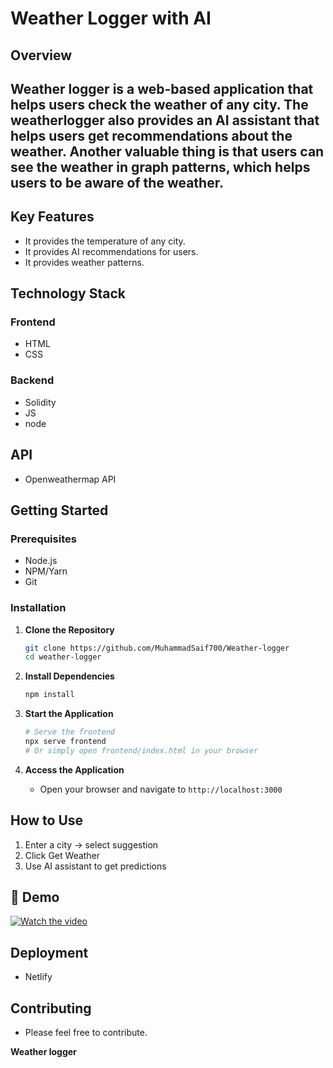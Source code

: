 #  Weather  Logger with AI

##  Overview
Weather logger is a web-based application that helps users check the weather of any city.
The weatherlogger also provides an AI assistant that helps users get recommendations about the weather.
Another valuable thing is that users can see the weather in graph patterns, which helps users to be aware of the weather.
---

##  Key Features
- It provides the temperature of any city.
- It provides AI recommendations for users.
- It provides weather patterns.

##  Technology Stack

### Frontend 

- HTML
- CSS  

### Backend

- Solidity
- JS
- node

## API 

- Openweathermap API

##  Getting Started

### Prerequisites
- Node.js
- NPM/Yarn
- Git
### Installation

1. **Clone the Repository**
   ```bash
   git clone https://github.com/MuhammadSaif700/Weather-logger
   cd weather-logger
   ```

2. **Install Dependencies**
   ```bash
   npm install
   ```

3. **Start the Application**
   ```bash
   # Serve the frontend
   npx serve frontend
   # Or simply open frontend/index.html in your browser
   ```

4. **Access the Application**

   - Open your browser and navigate to `http://localhost:3000`

##  How to Use

1. Enter a city → select suggestion
2. Click Get Weather
3. Use AI assistant to get predictions

## 🎥 Demo

[![Watch the video](demo-thumbnail.png)](https://github.com/user-attachments/assets/a6b520fd-8f42-4be6-82c1-c9c6a95d6c2d)


## Deployment

- Netlify

## Contributing
- Please feel free to contribute.

**Weather logger**
